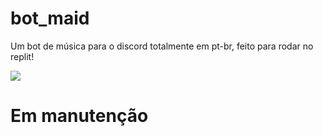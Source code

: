 # bot_maid
Um bot de música para o discord totalmente em pt-br, feito para rodar no replit!

[<img src="https://user-images.githubusercontent.com/84486266/218722186-ed5de4c1-9b55-4055-a1b8-b9764c04a6cb.png">](https://replit.com/github/lucastso10/bot-maid)

# Em manutenção
